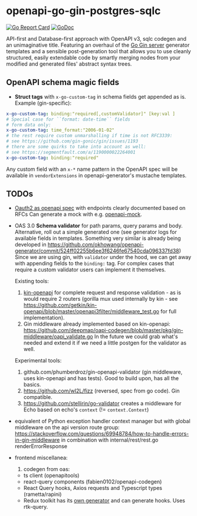 
# openapi-go-gin-postgres-sqlc

[![Go Report Card](https://goreportcard.com/badge/github.com/danicc097/openapi-go-gin-postgres-sqlc)](https://goreportcard.com/report/github.com/danicc097/openapi-go-gin-postgres-sqlc)
[![GoDoc](https://pkg.go.dev/badge/github.com/danicc097/openapi-go-gin-postgres-sqlc)](https://pkg.go.dev/github.com/danicc097/openapi-go-gin-postgres-sqlc)

API-first and Database-first approach with OpenAPI v3, sqlc codegen and an
unimaginative title.
Featuring an overhaul of the [Go Gin
server](https://github.com/OpenAPITools/openapi-generator/blob/master/docs/generators/go-gin-server.md)
generator templates and a sensible post-generation tool that allows you to use cleanly
structured, easily extendable code by smartly merging nodes
from your modified and generated files' abstract syntax trees.


## OpenAPI schema magic fields

- **Struct tags** with `x-go-custom-tag` in schema fields get appended as is. Example (gin-specific):
```YAML
x-go-custom-tag: binding:"required[,customValidator]" [key:val ]
# Special case for ``format: date-time`` fields
# form data only:
x-go-custom-tag: time_format:"2006-01-02"
# the rest require custom unmarshalling if time is not RFC3339:
# see https://github.com/gin-gonic/gin/issues/1193
# there are some quirks to take into account as well:
# see https://segmentfault.com/a/1190000022264001
x-go-custom-tag: binding:"required"
```

Any custom field with an `x-*` name pattern in the OpenAPI spec will be available in
`vendorExtensions` in openapi-generator's mustache templates.

## TODOs

  - [Oauth2 as openapi
    spec](https://github.com/ybelenko/oauth2_as_oas3_components/tree/master/dist/components)
    with endpoints clearly documented based on RFCs
    Can generate a mock with e.g.
    [openapi-mock](https://github.com/muonsoft/openapi-mock).


  - OAS 3.0 **Schema validator** for path params, query params and body. Alternative,
   roll out a simple generated one (see generator logs for available fields in
   templates. Something very similar is already being developed in
   https://github.com/okhowang/openapi-generator/commit/524ff02255b6ee3f6246fe67540cda096337fd38)
   Since we are using gin, with ``validator`` under the hood, we can get away
   with appending fields to the `binding:` tag. For complex cases that require a
   custom validator users can implement it themselves.

    Existing tools:

    1. [kin-openapi](https://github.com/getkin/kin-openapi) for complete request
      and response validation - as is would require 2 routers (gorilla mux used
      internally by kin - see
      https://github.com/getkin/kin-openapi/blob/master/openapi3filter/middleware_test.go
      for full implementation).
    2. Gin middleware already implemented based on kin-openapi:
    https://github.com/deepmap/oapi-codegen/blob/master/pkg/gin-middleware/oapi_validate.go
    In the future we could grab what's needed and extend it if we need a little
    postgen for the validator as well.

    Experimental tools:

    1. github.com/phumberdroz/gin-openapi-validator (gin middleware, uses
      kin-openapi and has tests). Good to build upon, has all the basics.
    2. https://github.com/wI2L/fizz (reversed, spec from go code). Gin
       compatible.
    3. https://github.com/stellirin/go-validator creates a middleware for Echo
       based on echo's ``context`` (!= ``context.Context``)

  - equivalent of Python exception handler context manager but with global
  middleware on the api version route group:
      https://stackoverflow.com/questions/69948784/how-to-handle-errors-in-gin-middleware
      in combination with internal/rest/rest.go renderErrorResponse

  - frontend miscellanea:
    1. codegen from oas:
      - ts client (openapitools)
      - react-query components (fabien0102/openapi-codegen)
      - React Query hooks, Axios requests and Typescript types (rametta/rapini)
      - Redux toolkit has its [own
        generator](https://github.com/reduxjs/redux-toolkit/tree/master/packages/rtk-query-codegen-openapi)
        and can generate hooks. Uses rtk-query.

